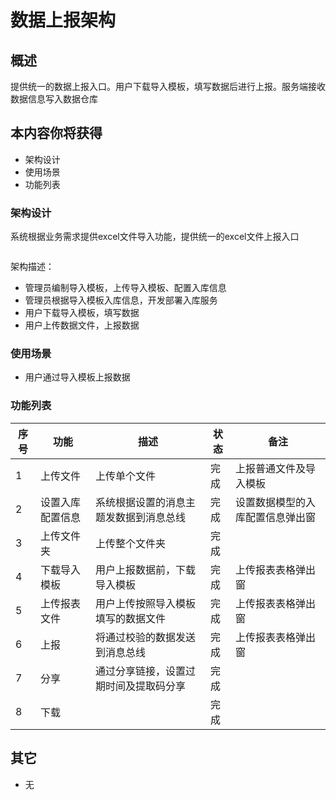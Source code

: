 # 数据上报架构

## 概述

提供统一的数据上报入口。用户下载导入模板，填写数据后进行上报。服务端接收数据信息写入数据仓库

## 本内容你将获得

- 架构设计
- 使用场景
- 功能列表

### 架构设计

系统根据业务需求提供excel文件导入功能，提供统一的excel文件上报入口

<img :src="$withBase('/operation/data_hudi_19.png')" >

架构描述：

- 管理员编制导入模板，上传导入模板、配置入库信息
- 管理员根据导入模板入库信息，开发部署入库服务
- 用户下载导入模板，填写数据
- 用户上传数据文件，上报数据

### 使用场景

- 用户通过导入模板上报数据

### 功能列表

| 序号 | **功能**         | **描述**                               | **状态** | **备注**                         |
| ---- | ---------------- | -------------------------------------- | -------- | -------------------------------- |
| 1    | 上传文件         | 上传单个文件                           | 完成     | 上报普通文件及导入模板           |
| 2    | 设置入库配置信息 | 系统根据设置的消息主题发数据到消息总线 | 完成     | 设置数据模型的入库配置信息弹出窗 |
| 3    | 上传文件夹       | 上传整个文件夹                         | 完成     |                                  |
| 4    | 下载导入模板     | 用户上报数据前，下载导入模板           | 完成     | 上传报表表格弹出窗               |
| 5    | 上传报表文件     | 用户上传按照导入模板填写的数据文件     | 完成     | 上传报表表格弹出窗               |
| 6    | 上报             | 将通过校验的数据发送到消息总线         | 完成     | 上传报表表格弹出窗               |
| 7    | 分享             | 通过分享链接，设置过期时间及提取码分享 | 完成     |                                  |
| 8    | 下载             |                                        | 完成     |                                  |

## 其它

- 无